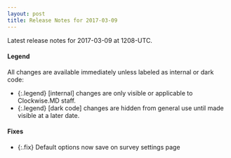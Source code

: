 ```yaml
---
layout: post
title: Release Notes for 2017-03-09
---
```


Latest release notes for 2017-03-09 at 1208-UTC.

<div class='legend' markdown='1'>

#### Legend

All changes are available immediately unless labeled as internal or dark code:

- {:.legend} [internal] changes are only visible or applicable to Clockwise.MD staff.
- {:.legend} [dark code] changes are hidden from general use until made visible at a later date.

</div>


<div class='fixes' markdown='1'>

#### Fixes

- {:.fix} Default options now save on survey settings page

</div>
